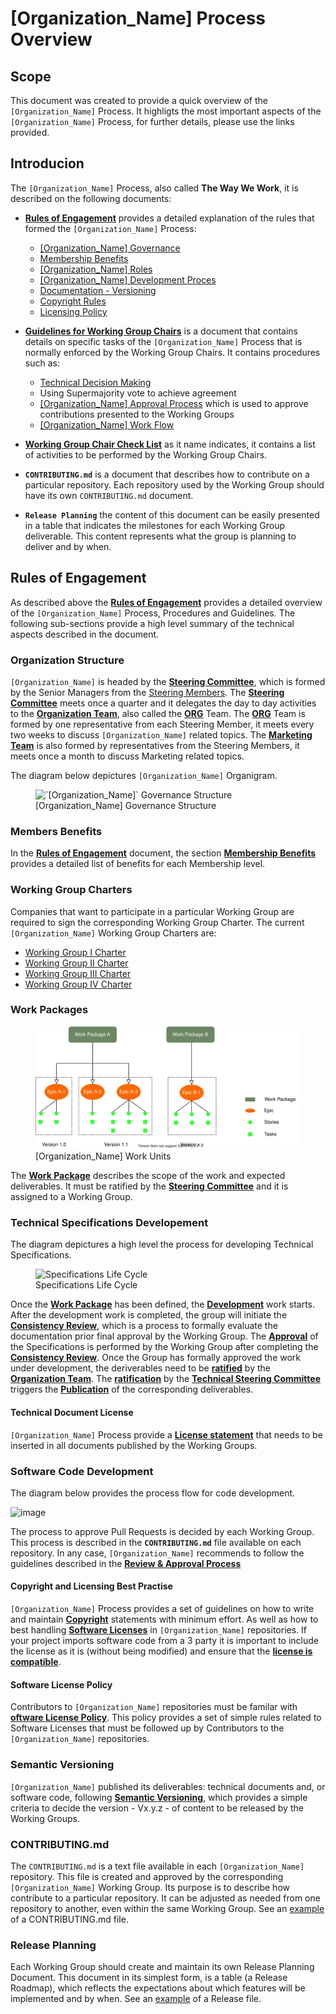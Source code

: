 # [Organization_Name] Process Overview

## Scope
This document was created to provide a quick overview of the `[Organization_Name]` Process. It highligts the most important aspects of the `[Organization_Name]` Process, for further details, please  use the links provided.

## Introducion
The `[Organization_Name]` Process, also called **The Way We Work**, it is described on the following documents:
* **[Rules of Engagement](./rules_of_engagement.md)** provides a detailed explanation of the rules that formed the `[Organization_Name]` Process:
  * [[Organization_Name] Governance](./rules_of_engagement.md#governance)
  * [Membership Benefits](./rules_of_engagement.md#membership-benefits)
  * [[Organization_Name] Roles](./rules_of_engagement.md#what-to-expect-from-omp-roles)
  * [[Organization_Name] Development Proces](./rules_of_engagement.md#omp-process)
  * [Documentation - Versioning](./rules_of_engagement.md#documentation)
  * [Copyright Rules](./rules_of_engagement.md#copyright)
  * [Licensing Policy](./rules_of_engagement.md#licenses)

* **[Guidelines for Working Group Chairs](./guidelines-for-wg-chairs.md)** is a document that contains details on specific tasks of the `[Organization_Name]` Process that is normally  enforced by the Working Group Chairs. It contains procedures such as:
  * [Technical Decision Making](./guidelines-for-wg-chairs.md#technical-decision-making)
  * Using Supermajority vote to achieve agreement
  * [[Organization_Name] Approval Process](./guidelines-for-wg-chairs.md#omp-approval-process) which is used to approve contributions presented to the Working Groups 
  * [[Organization_Name] Work Flow](./guidelines-for-wg-chairs.md#github-flows)

* **[Working Group Chair Check List](./wg-chair-check-list.md)** as it name indicates, it contains a list of activities to be performed by the Working Group Chairs.

* **`CONTRIBUTING.md`** is a document that describes how to contribute on a particular repository. Each repository used by the Working Group should have its own `CONTRIBUTING.md` document.

* **`Release Planning`** the content of this document can be easily presented in a table that indicates the milestones for each Working Group deliverable. This content represents what the group is planning to deliver and by when.

## Rules of Engagement
As described above the **[Rules of Engagement](./rules_of_engagement.md)** provides a detailed overview of the `[Organization_Name]` Process, Procedures and Guidelines. 
The following sub-sections provide a high level summary of the technical aspects described in the document.

### Organization Structure
`[Organization_Name]` is headed by the **[Steering Committee](./rules_of_engagement.md#steering-committee)**, which is formed by the Senior Managers from the [Steering Members](https://open-manufacturing.org/). The **[Steering Committee](./rules_of_engagement.md#steering-committee)** meets once a quarter and it delegates the day to day activities to the **[Organization Team](./rules_of_engagement.md#organization-team)**, also called the **[ORG](./rules_of_engagement.md#organization-team)** Team. The **[ORG](./rules_of_engagement.md#organization-team)** Team is formed by one representative from each Steering Member, it meets every two weeks to discuss `[Organization_Name]` related topics. 
The **[Marketing Team](./rules_of_engagement.md#marketing-team)** is also formed by representatives from the Steering Members, it meets once a month to discuss Marketing related topics.

The diagram below depictures `[Organization_Name]` Organigram.
<figure>
	<img src="images/omp_governance.svg" alt="`[Organization_Name]` Governance Structure">
	<figcaption>[Organization_Name] Governance Structure</figcaption>
</figure>

### Members Benefits
In the **[Rules of Engagement](./rules_of_engagement.md)** document, the section **[Membership Benefits](./rules_of_engagement.md#membership-benefits)** provides a detailed list of benefits for each Membership level.


### Working Group Charters
Companies that want to participate in a particular Working Group are required to sign the corresponding Working Group Charter. The current `[Organization_Name]` Working Group Charters are:

* [Working Group I Charter]()
* [Working Group II Charter]()
* [Working Group III Charter]()
* [Working Group IV Charter]()

### Work Packages
<figure>
	<img src="images/breakdown.svg" alt="[Organization_Name] Work Units">
	<figcaption>[Organization_Name] Work Units</figcaption>
</figure>

The **[Work Package](./rules_of_engagement.md#work-packages)** describes the scope of the work and expected deliverables. It must be ratified by the **[Steering Committee](./rules_of_engagement.md#steering-committee)** and it is assigned to a Working Group.

### Technical Specifications Developement
The diagram depictures a high level the process for developing Technical Specifications.

<figure>
	<img src="images/life_cycle.svg" alt="Specifications Life Cycle">
	<figcaption>Specifications Life Cycle</figcaption>
</figure>

Once the **[Work Package](./rules_of_engagement.md#work-packages)** has been defined, the **[Development](./rules_of_engagement.md#work-flow-for-technical-specifications-development)** work starts. After the development work is completed, the group will initiate the **[Consistency Review](./guidelines-for-wg-chairs.md#work-flow-for-technical-specifications-development)**, which is a process to formally evaluate the documentation prior final approval by the Working Group.
The **[Approval](./guidelines-for-wg-chairs.md#omp-approval-process)** of the Specifications is performed by the Working Group after completing the **[Consistency Review](./guidelines-for-wg-chairs.md#work-flow-for-technical-specifications-development)**.
Once the Group has formally approved the work under development, the deriverables need to be **[ratified](./guidelines-for-wg-chairs.md#work-flow-for-technical-specifications-development)** by the **[Organization Team](./rules_of_engagement.md#organization-team)**. The **[ratification](./guidelines-for-wg-chairs.md#work-flow-for-technical-specifications-development)** by the **[Technical Steering Committee](./rules_of_engagement.md#organization-team)** triggers the  **[Publication](./guidelines-for-wg-chairs.md#work-flow-for-technical-specifications-development)** of the corresponding deliverables.

#### Technical Document License
`[Organization_Name]` Process provide a **[License statement](./rules_of_engagement.md#technical-document-license)** that needs to be inserted in all documents published by the Working Groups.

### Software Code Development
The diagram below provides the process flow for code development.

![image](https://user-images.githubusercontent.com/3258579/136839210-fcd218ea-7227-407e-a5b2-4e4c555ad54d.png)

The process to approve Pull Requests is decided by each Working Group. This process is described in the **`CONTRIBUTING.md`** file available on each repository. In any case, `[Organization_Name]` recommends to follow the guidelines described in the **[Review & Approval Process](./guidelines-for-wg-chairs.md#[Organization_Name]-approval-process)**

#### Copyright and Licensing Best Practise
`[Organization_Name]` Process provides a set of guidelines on how to write and maintain **[Copyright](./rules_of_engagement.md#copyright)** statements with minimum effort. As well as how to best handling **[Software Licenses](./rules_of_engagement.md#licenses)** in `[Organization_Name]` repositories. If your project imports software code from a 3 party it is important to include the license as it is (without being modified) and ensure that the **[license is compatible](./rules_of_engagement.md#omp-software-license-policy)**.

#### Software License Policy
Contributors to `[Organization_Name]` repositories must be familar with **[ oftware License Policy](./rules_of_engagement.md#omp-software-license-policy)**. This policy provides a set of simple rules related to Software Licenses that must be followed up by Contributors to the `[Organization_Name]` repositories.


### Semantic Versioning
`[Organization_Name]` published its deliverables: technical documents and, or software code, following **[Semantic Versioning](./rules_of_engagement.md#semantic-versioning)**, which provides a simple criteria to decide the version - Vx.y.z - of content to be released by the Working Groups.

### CONTRIBUTING.md
The `CONTRIBUTING.md` is a text file available in each `[Organization_Name]` repository. This file is created and approved by the corresponding `[Organization_Name]` Working Group. Its purpose is to describe how contribute to a particular repository. It can be adjusted as needed from one repository to another, even within the same Working Group. See an [example]() of a CONTRIBUTING.md file.

### Release Planning
Each Working Group should create and maintain its own Release Planning Document. This document in its simplest form, is a table (a Release Roadmap), which reflects the expectations about which features will be implemented and by when. See an [example]() of a Release file.